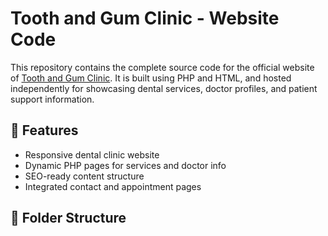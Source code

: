 # Tooth and Gum Clinic - Website Code

This repository contains the complete source code for the official website of [Tooth and Gum Clinic](https://toothandgumclinic.com/). It is built using PHP and HTML, and hosted independently for showcasing dental services, doctor profiles, and patient support information.

## 🏥 Features
- Responsive dental clinic website
- Dynamic PHP pages for services and doctor info
- SEO-ready content structure
- Integrated contact and appointment pages

## 📁 Folder Structure
